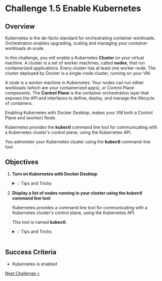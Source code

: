 # Challenge 1.5 Enable Kubernetes

## Overview

Kubernetes is the de-facto standard for orchestrating container workloads. Orchestration enables upgrading, scaling and managing your container workloads at-scale.

In this challenge, you will enable a Kubernetes **Cluster** on your virtual machine. A cluster is a set of worker machines, called **nodes**, that run containerized applications. Every cluster has at least one worker node. The cluster deployed by Docker is a single-node cluster, running on your VM.

A node is a worker machine in Kubernetes. Your nodes can run either workloads (which are your containerized apps), or Control Plane components. The **Control Plane** is the container orchestration layer that exposes the API and interfaces to define, deploy, and manage the lifecycle of containers.

Enabling Kubernetes with Docker Desktop, makes your VM both a Control Plane and (worker) Node.

Kubernetes provides the **kubectl** command line tool for communicating with a Kubernetes cluster's control plane, using the Kubernetes API.

You administer your Kubernetes cluster using the **kubectl** command-line tool.

## Objectives

1.  **Turn on Kubernetes with Docker Desktop**

    <details>
    <summary>💡 Tips and Tricks</summary>
    <ul>
    <li>Refer to this link for instructions on enabling Kubernetes on Docker Desktop: <a href="Deploy on Kubernetes with Docker Desktop">https://docs.docker.com/desktop/kubernetes/</a></li>
    <li>If Kubernetes fails to start or you experience an error, you can try the following:</li>
    <ul>
    <li>Restart Docker Desktop</li>
    <li>Restart your VM</li>
    <li>Reset the Kubernetes Cluster</li>
    </ul>
    </ul>
    </details>

2.  **Display a list of nodes running in your cluster using the kubectl command line tool**

    Kubernetes provides a command line tool for communicating with a Kubernetes cluster's control plane, using the Kubernetes API.

    This tool is named **kubectl**.

    <details>
    <summary>💡 Tips and Tricks</summary>
    <ul>
    <li>Use <code>kubectl --help</code> to get a list of commands</li>
    <li>You can see that <code>kubectl get</code> will display one or many resources</li>
    <li>Use <code>kubectl api-resources</code> to get a complete list of supported resources</li>
    <li>So you can use <code>kubectl get nodes</code> to get a list of nodes. Your cluster has a single node.</li>
    </ul>
    </details>
    <br>

## Success Criteria

- Kubernetes is enabled

[Next Challenge >](../1.6/readme.md)
